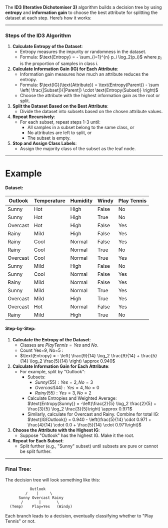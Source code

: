The **ID3 (Iterative Dichotomiser 3)** algorithm builds a decision tree by using **entropy** and **information gain** to choose the best attribute for splitting the dataset at each step. Here’s how it works:

---
### **Steps of the ID3 Algorithm**

1. **Calculate Entropy of the Dataset**:
    - Entropy measures the impurity or randomness in the dataset.
    - Formula: $\text{Entropy} = - \sum_{i=1}^{n} p_i \log_2(p_i)$ where $p_i$ is the proportion of samples in class $i$.
2. **Calculate Information Gain (IG) for Each Attribute**:
    - Information gain measures how much an attribute reduces the entropy.
    - Formula: $\text{IG}(\text{Attribute}) = \text{Entropy(Parent)} - \sum \left( \frac{|Subset|}{|Parent|} \cdot \text{Entropy(Subset)} \right)$
    - Choose the attribute with the highest information gain as the root or split.
3. **Split the Dataset Based on the Best Attribute**:
    - Divide the dataset into subsets based on the chosen attribute values.
4. **Repeat Recursively**:
    - For each subset, repeat steps 1-3 until:
        - All samples in a subset belong to the same class, or
        - No attributes are left to split, or
        - The subset is empty.
5. **Stop and Assign Class Labels**:
    - Assign the majority class of the subset as the leaf node.

---
# **Example**
#### Dataset:

|Outlook|Temperature|Humidity|Windy|Play Tennis|
|---|---|---|---|---|
|Sunny|Hot|High|False|No|
|Sunny|Hot|High|True|No|
|Overcast|Hot|High|False|Yes|
|Rainy|Mild|High|False|Yes|
|Rainy|Cool|Normal|False|Yes|
|Rainy|Cool|Normal|True|No|
|Overcast|Cool|Normal|True|Yes|
|Sunny|Mild|High|False|No|
|Sunny|Cool|Normal|False|Yes|
|Rainy|Mild|Normal|False|Yes|
|Sunny|Mild|Normal|True|Yes|
|Overcast|Mild|High|True|Yes|
|Overcast|Hot|Normal|False|Yes|
|Rainy|Mild|High|True|No|

#### Step-by-Step:
1. **Calculate the Entropy of the Dataset**:
    - Classes are $PlayTennis=Yes$  and $No$.
    - Count Yes=9, No=5 :
    - $\text{Entropy} = - \left( \frac{9}{14} \log_2 \frac{9}{14} + \frac{5}{14} \log_2 \frac{5}{14} \right) \approx 0.940$
1. **Calculate Information Gain for Each Attribute**:
    - For example, split by "Outlook":
        - Subsets:
            - $Sunny (55): Yes=2,No=3$
            - $Overcast (44): Yes=4,No=0$
            - $Rainy (55): Yes=3,No=2$
        - Calculate Entropies and Weighted Average: $\text{Entropy(Sunny)} = -\left(\frac{2}{5} \log_2 \frac{2}{5} + \frac{3}{5} \log_2 \frac{3}{5}\right) \approx 0.971$ 
        - Similarly, calculate for Overcast and Rainy. Combine for total IG: $\text{IG(Outlook)} = 0.940 - \left(\frac{5}{14} \cdot 0.971 + \frac{4}{14} \cdot 0.0 + \frac{5}{14} \cdot 0.971\right)$
1. **Choose the Attribute with the Highest IG**:
    - Suppose "Outlook" has the highest IG. Make it the root.
4. **Repeat for Each Subset**:
    - Split further (e.g., "Sunny" subset) until subsets are pure or cannot be split further.

---

### **Final Tree**:

The decision tree will look something like this:

```
           Outlook
         /    |     \
      Sunny Overcast Rainy
       /       |       \
  (Temp)    Play=Yes   (Windy)
```

Each branch leads to a decision, eventually classifying whether to "Play Tennis" or not.